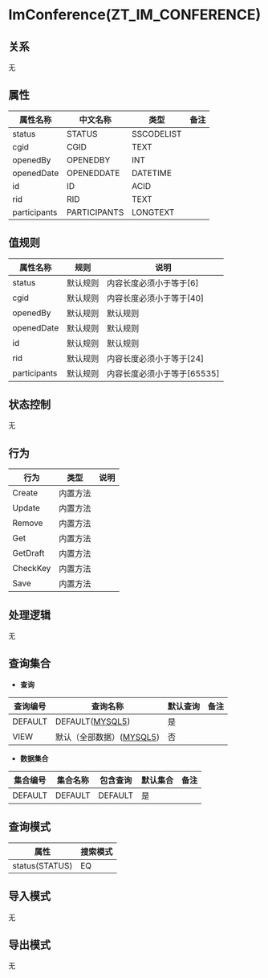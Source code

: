 # ImConference(ZT_IM_CONFERENCE)

  

## 关系
无

## 属性

| 属性名称        |    中文名称    | 类型     |  备注  |
| --------   |------------| -----   |  -------- | 
|status|STATUS|SSCODELIST|&nbsp;|
|cgid|CGID|TEXT|&nbsp;|
|openedBy|OPENEDBY|INT|&nbsp;|
|openedDate|OPENEDDATE|DATETIME|&nbsp;|
|id|ID|ACID|&nbsp;|
|rid|RID|TEXT|&nbsp;|
|participants|PARTICIPANTS|LONGTEXT|&nbsp;|

## 值规则
| 属性名称    | 规则    |  说明  |
| --------   |------------| ----- | 
|status|默认规则|内容长度必须小于等于[6]|
|cgid|默认规则|内容长度必须小于等于[40]|
|openedBy|默认规则|默认规则|
|openedDate|默认规则|默认规则|
|id|默认规则|默认规则|
|rid|默认规则|内容长度必须小于等于[24]|
|participants|默认规则|内容长度必须小于等于[65535]|

## 状态控制

无


## 行为
| 行为    | 类型    |  说明  |
| --------   |------------| ----- | 
|Create|内置方法|&nbsp;|
|Update|内置方法|&nbsp;|
|Remove|内置方法|&nbsp;|
|Get|内置方法|&nbsp;|
|GetDraft|内置方法|&nbsp;|
|CheckKey|内置方法|&nbsp;|
|Save|内置方法|&nbsp;|

## 处理逻辑
无

## 查询集合

* **查询**

| 查询编号 | 查询名称       | 默认查询 |   备注|
| --------  | --------   | --------   | ----- |
|DEFAULT|DEFAULT([MYSQL5](../../appendix/query_MYSQL5.md#ImConference_Default))|是|&nbsp;|
|VIEW|默认（全部数据）([MYSQL5](../../appendix/query_MYSQL5.md#ImConference_View))|否|&nbsp;|

* **数据集合**

| 集合编号 | 集合名称   |  包含查询  | 默认集合 |   备注|
| --------  | --------   | -------- | --------   | ----- |
|DEFAULT|DEFAULT|DEFAULT|是|&nbsp;|

## 查询模式
| 属性      |    搜索模式     |
| --------   |------------|
|status(STATUS)|EQ|

## 导入模式
无


## 导出模式
无
